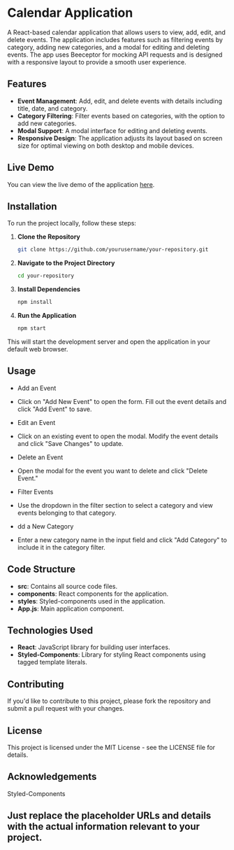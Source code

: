 # Calendar Application

A React-based calendar application that allows users to view, add, edit, and delete events. The application includes features such as filtering events by category, adding new categories, and a modal for editing and deleting events. The app uses Beeceptor for mocking API requests and is designed with a responsive layout to provide a smooth user experience.

## Features

- **Event Management**: Add, edit, and delete events with details including title, date, and category.
- **Category Filtering**: Filter events based on categories, with the option to add new categories.
- **Modal Support**: A modal interface for editing and deleting events.
- **Responsive Design**: The application adjusts its layout based on screen size for optimal viewing on both desktop and mobile devices.

## Live Demo

You can view the live demo of the application [here](#).

## Installation

To run the project locally, follow these steps:

1. **Clone the Repository**

   ```bash
   git clone https://github.com/yourusername/your-repository.git

2. **Navigate to the Project Directory**

   ```bash
   cd your-repository

3. **Install Dependencies**

   ```bash
   npm install

4. **Run the Application**

   ```bash
   npm start
   
This will start the development server and open the application in your default web browser.

## Usage
- Add an Event

- Click on "Add New Event" to open the form. Fill out the event details and click "Add Event" to save.

- Edit an Event

- Click on an existing event to open the modal. Modify the event details and click "Save Changes" to update.

- Delete an Event

- Open the modal for the event you want to delete and click "Delete Event."

- Filter Events

- Use the dropdown in the filter section to select a category and view events belonging to that category.

- dd a New Category

- Enter a new category name in the input field and click "Add Category" to include it in the category filter.

## Code Structure

- **src**: Contains all source code files.
- **components**: React components for the application.
- **styles**: Styled-components used in the application.
- **App.js**: Main application component.

## Technologies Used
- **React**: JavaScript library for building user interfaces.
- **Styled-Components**: Library for styling React components using tagged template literals.

## Contributing
If you'd like to contribute to this project, please fork the repository and submit a pull request with your changes.

## License
This project is licensed under the MIT License - see the LICENSE file for details.

## Acknowledgements
Styled-Components

## Just replace the placeholder URLs and details with the actual information relevant to your project.
